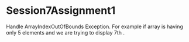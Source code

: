 # Session7Assignment1
Handle ArrayIndexOutOfBounds Exception. For example if array is having only 5 elements and  we are trying to display 7th 
.
